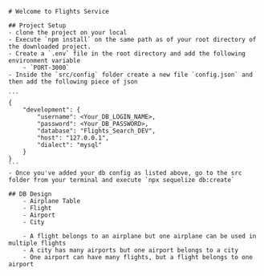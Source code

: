     # Welcome to Flights Service

    ## Project Setup
    - clone the project on your local
    - Execute `npm install` on the same path as of your root directory of the downloaded project.
    - Create a `.env` file in the root directory and add the following environment variable
        - `PORT-3000`
    - Inside the `src/config` folder create a new file `config.json` and then add the following piece of json

    ```
    {
        "development": {
            "username": <Your_DB_LOGIN_NAME>,
            "password": <Your_DB_PASSWORD>,
            "database": "Flights_Search_DEV",
            "host": "127.0.0.1",
            "dialect": "mysql"
        }
    }
    ```
    - Once you've added your db config as listed above, go to the src folder from your terminal and execute `npx sequelize db:create`

    ## DB Design
        - Airplane Table
        - Flight
        - Airport
        - City

        - A flight belongs to an airplane but one airplane can be used in multiple flights
        - A city has many airports but one airport belongs to a city
        - One airport can have many flights, but a flight belongs to one airport 
